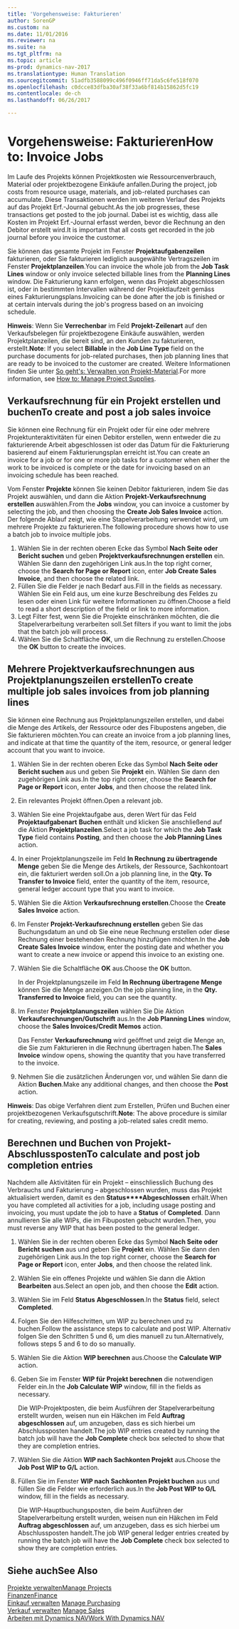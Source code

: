 ```yaml
---
title: 'Vorgehensweise: Fakturieren'
author: SorenGP
ms.custom: na
ms.date: 11/01/2016
ms.reviewer: na
ms.suite: na
ms.tgt_pltfrm: na
ms.topic: article
ms-prod: dynamics-nav-2017
ms.translationtype: Human Translation
ms.sourcegitcommit: 51adfb3588099c496f0946ff71da5c6fe518f070
ms.openlocfilehash: c0dcce83dfba30af38f33a6bf814b15862d5fc19
ms.contentlocale: de-ch
ms.lasthandoff: 06/26/2017

---
```


# <a name="how-to-invoice-jobs"></a><span data-ttu-id="35d4d-102">Vorgehensweise: Fakturieren</span><span class="sxs-lookup"><span data-stu-id="35d4d-102">How to: Invoice Jobs</span></span>
<span data-ttu-id="35d4d-103">Im Laufe des Projekts können Projektkosten wie Ressourcenverbrauch, Material oder projektbezogene Einkäufe anfallen.</span><span class="sxs-lookup"><span data-stu-id="35d4d-103">During the project, job costs from resource usage, materials, and job-related purchases can accumulate.</span></span> <span data-ttu-id="35d4d-104">Diese Transaktionen werden im weiteren Verlauf des Projekts auf das Projekt Erf.-Journal gebucht.</span><span class="sxs-lookup"><span data-stu-id="35d4d-104">As the job progresses, these transactions get posted to the job journal.</span></span> <span data-ttu-id="35d4d-105">Dabei ist es wichtig, dass alle Kosten im Projekt Erf.-Journal erfasst werden, bevor die Rechnung an den Debitor erstellt wird.</span><span class="sxs-lookup"><span data-stu-id="35d4d-105">It is important that all costs get recorded in the job journal before you invoice the customer.</span></span>

<span data-ttu-id="35d4d-106">Sie können das gesamte Projekt im Fenster **Projektaufgabenzeilen** fakturieren, oder Sie fakturieren lediglich ausgewählte Vertragszeilen im Fenster **Projektplanzeilen**.</span><span class="sxs-lookup"><span data-stu-id="35d4d-106">You can invoice the whole job from the **Job Task Lines** window or only invoice selected billable lines from the **Planning Lines** window.</span></span> <span data-ttu-id="35d4d-107">Die Fakturierung kann erfolgen, wenn das Projekt abgeschlossen ist, oder in bestimmten Intervallen während der Projektlaufzeit gemäss eines Fakturierungsplans.</span><span class="sxs-lookup"><span data-stu-id="35d4d-107">Invoicing can be done after the job is finished or at certain intervals during the job's progress based on an invoicing schedule.</span></span>

<span data-ttu-id="35d4d-108">**Hinweis**: Wenn Sie **Verrechenbar** im Feld **Projekt-Zeilenart** auf den Verkaufsbelegen für projektbezogene Einkäufe auswählen, werden Projektplanzeilen, die bereit sind, an den Kunden zu fakturieren, erstellt.</span><span class="sxs-lookup"><span data-stu-id="35d4d-108">**Note**: If you select **Billable** in the **Job Line Type** field on the purchase documents for job-related purchases, then job planning lines that are ready to be invoiced to the customer are created.</span></span> <span data-ttu-id="35d4d-109">Weitere Informationen finden Sie unter [So geht's: Verwalten von Projekt-Material](projects-how-manage-project-supplies.md).</span><span class="sxs-lookup"><span data-stu-id="35d4d-109">For more information, see [How to: Manage Project Supplies](projects-how-manage-project-supplies.md).</span></span>

## <a name="to-create-and-post-a-job-sales-invoice"></a><span data-ttu-id="35d4d-110">Verkaufsrechnung für ein Projekt erstellen und buchen</span><span class="sxs-lookup"><span data-stu-id="35d4d-110">To create and post a job sales invoice</span></span>  
<span data-ttu-id="35d4d-111">Sie können eine Rechnung für ein Projekt oder für eine oder mehrere Projektunteraktivitäten für einen Debitor erstellen, wenn entweder die zu fakturierende Arbeit abgeschlossen ist oder das Datum für die Fakturierung basierend auf einem Fakturierungsplan erreicht ist.</span><span class="sxs-lookup"><span data-stu-id="35d4d-111">You can create an invoice for a job or for one or more job tasks for a customer when either the work to be invoiced is complete or the date for invoicing based on an invoicing schedule has been reached.</span></span>

<span data-ttu-id="35d4d-112">Vom Fenster **Projekte** können Sie keinen Debitor fakturieren, indem Sie das Projekt auswählen, und dann die Aktion **Projekt-Verkaufsrechnung erstellen** auswählen.</span><span class="sxs-lookup"><span data-stu-id="35d4d-112">From the **Jobs** window, you can invoice a customer by selecting the job, and then choosing the **Create Job Sales Invoice** action.</span></span> <span data-ttu-id="35d4d-113">Der folgende Ablauf zeigt, wie eine Stapelverarbeitung verwendet wird, um mehrere Projekte zu fakturieren.</span><span class="sxs-lookup"><span data-stu-id="35d4d-113">The following procedure shows how to use a batch job to invoice multiple jobs.</span></span>  

1. <span data-ttu-id="35d4d-114">Wählen Sie in der rechten oberen Ecke das Symbol **Nach Seite oder Bericht suchen** und geben **Projektverkaufsrechnungen erstellen** ein. Wählen Sie dann den zugehörigen Link aus.</span><span class="sxs-lookup"><span data-stu-id="35d4d-114">In the top right corner, choose the **Search for Page or Report** icon, enter **Job Create Sales Invoice**, and then choose the related link.</span></span>  
2. <span data-ttu-id="35d4d-115">Füllen Sie die Felder je nach Bedarf aus.</span><span class="sxs-lookup"><span data-stu-id="35d4d-115">Fill in the fields as necessary.</span></span> <span data-ttu-id="35d4d-116">Wählen Sie ein Feld aus, um eine kurze Beschreibung des Feldes zu lesen oder einen Link für weitere Informationen zu öffnen.</span><span class="sxs-lookup"><span data-stu-id="35d4d-116">Choose a field to read a short description of the field or link to more information.</span></span>
3. <span data-ttu-id="35d4d-117">Legt Filter fest, wenn Sie die Projekte einschränken möchten, die die Stapelverarbeitung verarbeiten soll.</span><span class="sxs-lookup"><span data-stu-id="35d4d-117">Set filters if you want to limit the jobs that the batch job will process.</span></span>
3. <span data-ttu-id="35d4d-118">Wählen Sie die Schaltfläche **OK**, um die Rechnung zu erstellen.</span><span class="sxs-lookup"><span data-stu-id="35d4d-118">Choose the **OK** button to create the invoices.</span></span>  

## <a name="to-create-multiple-job-sales-invoices-from-job-planning-lines"></a><span data-ttu-id="35d4d-119">Mehrere Projektverkaufsrechnungen aus Projektplanungszeilen erstellen</span><span class="sxs-lookup"><span data-stu-id="35d4d-119">To create multiple job sales invoices from job planning lines</span></span>  
<span data-ttu-id="35d4d-120">Sie können eine Rechnung aus Projektplanungszeilen erstellen, und dabei die Menge des Artikels, der Ressource oder des Fibupostens angeben, die Sie fakturieren möchten.</span><span class="sxs-lookup"><span data-stu-id="35d4d-120">You can create an invoice from a job planning lines, and indicate at that time the quantity of the item, resource, or general ledger account that you want to invoice.</span></span>

1. <span data-ttu-id="35d4d-121">Wählen Sie in der rechten oberen Ecke das Symbol **Nach Seite oder Bericht suchen** aus und geben Sie **Projekt** ein. Wählen Sie dann den zugehörigen Link aus.</span><span class="sxs-lookup"><span data-stu-id="35d4d-121">In the top right corner, choose the **Search for Page or Report** icon, enter **Jobs**, and then choose the related link.</span></span>
2. <span data-ttu-id="35d4d-122">Ein relevantes Projekt öffnen.</span><span class="sxs-lookup"><span data-stu-id="35d4d-122">Open a relevant job.</span></span>
3. <span data-ttu-id="35d4d-123">Wählen Sie eine Projektaufgabe aus, deren Wert für das Feld **Projektaufgabenart** **Buchen** enthält und klicken Sie anschließend auf die Aktion **Projektplanzeilen**.</span><span class="sxs-lookup"><span data-stu-id="35d4d-123">Select a job task for which the **Job Task Type** field contains **Posting**, and then choose the **Job Planning Lines** action.</span></span>  
4. <span data-ttu-id="35d4d-124">In einer Projektplanungszeile im Feld **In Rechnung zu übertragende Menge** geben Sie die Menge des Artikels, der Ressource, Sachkontoart ein, die fakturiert werden soll.</span><span class="sxs-lookup"><span data-stu-id="35d4d-124">On a job planning line, in the **Qty. To Transfer to Invoice** field, enter the quantity of the item, resource, general ledger account type that you want to invoice.</span></span>  
5. <span data-ttu-id="35d4d-125">Wählen Sie die Aktion **Verkaufsrechnung erstellen**.</span><span class="sxs-lookup"><span data-stu-id="35d4d-125">Choose the **Create Sales Invoice** action.</span></span>
6. <span data-ttu-id="35d4d-126">Im Fenster **Projekt-Verkaufsrechnung erstellen** geben Sie das Buchungsdatum an und ob Sie eine neue Rechnung erstellen oder diese Rechnung einer bestehenden Rechnung hinzufügen möchten.</span><span class="sxs-lookup"><span data-stu-id="35d4d-126">In the **Job Create Sales Invoice** window, enter the posting date and whether you want to create a new invoice or append this invoice to an existing one.</span></span>
7. <span data-ttu-id="35d4d-127">Wählen Sie die Schaltfläche **OK** aus.</span><span class="sxs-lookup"><span data-stu-id="35d4d-127">Choose the **OK** button.</span></span>

    <span data-ttu-id="35d4d-128">In der Projektplanungszeile im Feld **In Rechnung übertragene Menge** können Sie die Menge anzeigen.</span><span class="sxs-lookup"><span data-stu-id="35d4d-128">On the job planning line, in the **Qty. Transferred to Invoice** field, you can see the quantity.</span></span>

8. <span data-ttu-id="35d4d-129">Im Fenster **Projektplanungszeilen** wählen Sie Die Aktion **Verkaufsrechnungen/Gutschrift** aus.</span><span class="sxs-lookup"><span data-stu-id="35d4d-129">In the **Job Planning Lines** window, choose the **Sales Invoices/Credit Memos** action.</span></span>

    <span data-ttu-id="35d4d-130">Das Fenster **Verkaufsrechnung** wird geöffnet und zeigt die Menge an, die Sie zum Fakturieren in die Rechnung übertragen haben.</span><span class="sxs-lookup"><span data-stu-id="35d4d-130">The **Sales Invoice** window opens, showing the quantity that you have transferred to the invoice.</span></span>  
9. <span data-ttu-id="35d4d-131">Nehmen Sie die zusätzlichen Änderungen vor, und wählen Sie dann die Aktion **Buchen**.</span><span class="sxs-lookup"><span data-stu-id="35d4d-131">Make any additional changes, and then choose the **Post** action.</span></span>

<span data-ttu-id="35d4d-132">**Hinweis**: Das obige Verfahren dient zum Erstellen, Prüfen und Buchen einer projektbezogenen Verkaufsgutschrift.</span><span class="sxs-lookup"><span data-stu-id="35d4d-132">**Note**: The above procedure is similar for creating, reviewing, and posting a job-related sales credit memo.</span></span>

## <a name="to-calculate-and-post-job-completion-entries"></a><span data-ttu-id="35d4d-133">Berechnen und Buchen von Projekt-Abschlussposten</span><span class="sxs-lookup"><span data-stu-id="35d4d-133">To calculate and post job completion entries</span></span>  
<span data-ttu-id="35d4d-134">Nachdem alle Aktivitäten für ein Projekt – einschliesslich Buchung des Verbrauchs und Fakturierung – abgeschlossen wurden, muss das Projekt aktualisiert werden, damit es den **Status****Abgeschlossen** erhält.</span><span class="sxs-lookup"><span data-stu-id="35d4d-134">When you have completed all activities for a job, including usage posting and invoicing, you must update the job to have a **Status** of **Completed**.</span></span> <span data-ttu-id="35d4d-135">Dann annullieren Sie alle WIPs, die im Fibuposten gebucht wurden.</span><span class="sxs-lookup"><span data-stu-id="35d4d-135">Then, you must reverse any WIP that has been posted to the general ledger.</span></span>

1. <span data-ttu-id="35d4d-136">Wählen Sie in der rechten oberen Ecke das Symbol **Nach Seite oder Bericht suchen** aus und geben Sie **Projekt** ein. Wählen Sie dann den zugehörigen Link aus.</span><span class="sxs-lookup"><span data-stu-id="35d4d-136">In the top right corner, choose the **Search for Page or Report** icon, enter **Jobs**, and then choose the related link.</span></span>  
2. <span data-ttu-id="35d4d-137">Wählen Sie ein offenes Projekte und wählen Sie dann die Aktion **Bearbeiten** aus.</span><span class="sxs-lookup"><span data-stu-id="35d4d-137">Select an open job, and then choose the **Edit** action.</span></span>
3. <span data-ttu-id="35d4d-138">Wählen Sie im Feld **Status** **Abgeschlossen**.</span><span class="sxs-lookup"><span data-stu-id="35d4d-138">In the **Status** field, select **Completed**.</span></span>
4. <span data-ttu-id="35d4d-139">Folgen Sie den Hilfeschritten, um WIP zu berechnen und zu buchen.</span><span class="sxs-lookup"><span data-stu-id="35d4d-139">Follow the assistance steps to calculate and post WIP.</span></span> <span data-ttu-id="35d4d-140">Alternativ folgen Sie den Schritten 5 und 6, um dies manuell zu tun.</span><span class="sxs-lookup"><span data-stu-id="35d4d-140">Alternatively, follows steps 5 and 6 to do so manually.</span></span>  
5. <span data-ttu-id="35d4d-141">Wählen Sie die Aktion **WIP berechnen** aus.</span><span class="sxs-lookup"><span data-stu-id="35d4d-141">Choose the **Calculate WIP** action.</span></span>
6. <span data-ttu-id="35d4d-142">Geben Sie im Fenster **WIP für Projekt berechnen** die notwendigen Felder ein.</span><span class="sxs-lookup"><span data-stu-id="35d4d-142">In the **Job Calculate WIP** window, fill in the fields as necessary.</span></span>  

     <span data-ttu-id="35d4d-143">Die WIP-Projektposten, die beim Ausführen der Stapelverarbeitung erstellt wurden, weisen nun ein Häkchen im Feld **Auftrag abgeschlossen** auf, um anzugeben, dass es sich hierbei um Abschlussposten handelt.</span><span class="sxs-lookup"><span data-stu-id="35d4d-143">The job WIP entries created by running the batch job will have the **Job Complete** check box selected to show that they are completion entries.</span></span>  

7. <span data-ttu-id="35d4d-144">Wählen Sie die Aktion **WIP nach Sachkonten Projekt** aus.</span><span class="sxs-lookup"><span data-stu-id="35d4d-144">Choose the **Job Post WIP to G/L** action.</span></span>
8. <span data-ttu-id="35d4d-145">Füllen Sie im Fenster **WIP nach Sachkonten Projekt buchen** aus und füllen Sie die Felder wie erforderlich aus.</span><span class="sxs-lookup"><span data-stu-id="35d4d-145">In the **Job Post WIP to G/L** window, fill in the fields as necessary.</span></span>  

     <span data-ttu-id="35d4d-146">Die WIP-Hauptbuchungsposten, die beim Ausführen der Stapelverarbeitung erstellt wurden, weisen nun ein Häkchen im Feld **Auftrag abgeschlossen** auf, um anzugeben, dass es sich hierbei um Abschlussposten handelt.</span><span class="sxs-lookup"><span data-stu-id="35d4d-146">The job WIP general ledger entries created by running the batch job will have the **Job Complete** check box selected to show they are completion entries.</span></span>

## <a name="see-also"></a><span data-ttu-id="35d4d-147">Siehe auch</span><span class="sxs-lookup"><span data-stu-id="35d4d-147">See Also</span></span>
[<span data-ttu-id="35d4d-148">Projekte verwalten</span><span class="sxs-lookup"><span data-stu-id="35d4d-148">Manage Projects</span></span>](projects-manage-projects.md)  
[<span data-ttu-id="35d4d-149">Finanzen</span><span class="sxs-lookup"><span data-stu-id="35d4d-149">Finance</span></span>](finance-setup.md)  
<span data-ttu-id="35d4d-150">[Einkauf verwalten](purchasing-manage-purchasing.md)       </span><span class="sxs-lookup"><span data-stu-id="35d4d-150">[Manage Purchasing](purchasing-manage-purchasing.md)       </span></span>  
<span data-ttu-id="35d4d-151">[Verkauf verwalten](sales-manage-sales.md)    </span><span class="sxs-lookup"><span data-stu-id="35d4d-151">[Manage Sales](sales-manage-sales.md)    </span></span>  
[<span data-ttu-id="35d4d-152">Arbeiten mit Dynamics NAV</span><span class="sxs-lookup"><span data-stu-id="35d4d-152">Work With Dynamics NAV</span></span>](ui-work-product.md)  

